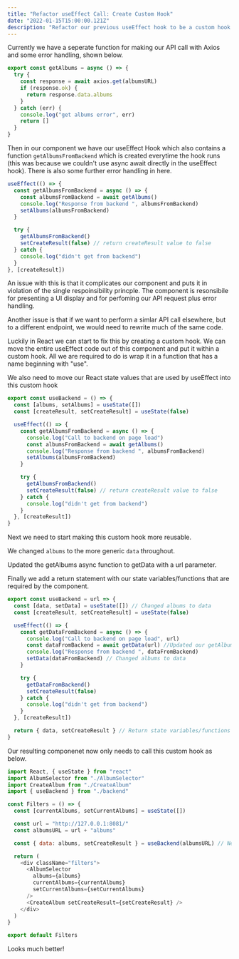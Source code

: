 ```yaml
---
title: "Refactor useEffect Call: Create Custom Hook"
date: "2022-01-15T15:00:00.121Z"
description: "Refactor our previous useEffect hook to be a custom hook that can be moved from our compoenent and also reused for other API endpoints"
---
```


Currently we have a seperate function for making our API call with Axios and some error handling, shown below.

```js
export const getAlbums = async () => {
  try {
    const response = await axios.get(albumsURL)
    if (response.ok) {
      return response.data.albums
    }
  } catch (err) {
    console.log("get albums error", err)
    return []
  }
}
```

Then in our component we have our useEffect Hook which also contains a function `getAlbumsFromBackend` which is created everytime the hook runs (this was because we couldn't use async await directly in the useEffect hook). There is also some further error handling in here.

```js
useEffect(() => {
  const getAlbumsFromBackend = async () => {
    const albumsFromBackend = await getAlbums()
    console.log("Response from backend ", albumsFromBackend)
    setAlbums(albumsFromBackend)
  }

  try {
    getAlbumsFromBackend()
    setCreateResult(false) // return createResult value to false
  } catch {
    console.log("didn't get from backend")
  }
}, [createResult])
```

An issue with this is that it complicates our component and puts it in violation of the single respoinsibility princple. The component is resonsibile for presenting a UI display and for perfoming our API request plus error handling.

Another issue is that if we want to perform a simlar API call elsewhere, but to a different endpoint, we would need to rewrite much of the same code.

Luckily in React we can start to fix this by creating a custom hook. We can move the entire useEffect code out of this component and put it within a custom hook. All we are required to do is wrap it in a function that has a name beginning with "use".

We also need to move our React state values that are used by useEffect into this custom hook

```js
export const useBackend = () => {
  const [albums, setAlbums] = useState([])
  const [createResult, setCreateResult] = useState(false)

  useEffect(() => {
    const getAlbumsFromBackend = async () => {
      console.log("Call to backend on page load")
      const albumsFromBackend = await getAlbums()
      console.log("Response from backend ", albumsFromBackend)
      setAlbums(albumsFromBackend)
    }

    try {
      getAlbumsFromBackend()
      setCreateResult(false) // return createResult value to false
    } catch {
      console.log("didn't get from backend")
    }
  }, [createResult])
}
```

Next we need to start making this custom hook more reusable.

We changed `albums` to the more generic `data` throughout.

Updated the getAlbums async function to getData with a url parameter.

Finally we add a return statement with our state variables/functions that are required by the component.

```js
export const useBackend = url => {
  const [data, setData] = useState([]) // Changed albums to data
  const [createResult, setCreateResult] = useState(false)

  useEffect(() => {
    const getDataFromBackend = async () => {
      console.log("Call to backend on page load", url)
      const dataFromBackend = await getData(url) //Updated our getAlbums function
      console.log("Response from backend ", dataFromBackend)
      setData(dataFromBackend) // Changed albums to data
    }

    try {
      getDataFromBackend()
      setCreateResult(false)
    } catch {
      console.log("didn't get from backend")
    }
  }, [createResult])

  return { data, setCreateResult } // Return state variables/functions
}
```

Our resulting componenet now only needs to call this custom hook as below.

```js
import React, { useState } from "react"
import AlbumSelector from "./AlbumSelector"
import CreateAlbum from "./CreateAlbum"
import { useBackend } from "./backend"

const Filters = () => {
  const [currentAlbums, setCurrentAlbums] = useState([])

  const url = "http://127.0.0.1:8081/"
  const albumsURL = url + "albums"

  const { data: albums, setCreateResult } = useBackend(albumsURL) // New custom hook

  return (
    <div className="filters">
      <AlbumSelector
        albums={albums}
        currentAlbums={currentAlbums}
        setCurrentAlbums={setCurrentAlbums}
      />
      <CreateAlbum setCreateResult={setCreateResult} />
    </div>
  )
}

export default Filters
```

Looks much better!
